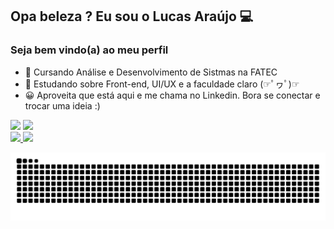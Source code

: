 ## Opa beleza ? Eu sou o Lucas Araújo 💻
### Seja bem vindo(a) ao meu perfil


<ul>
 <li>📘 Cursando Análise e Desenvolvimento de Sistmas na FATEC</li>
 <li>📌 Estudando sobre Front-end, UI/UX e a faculdade claro (☞ﾟヮﾟ)☞</li>
 <li>😀 Aproveita que está aqui e me chama no Linkedin. Bora se conectar e trocar uma ideia :)</li>
</ul>

<div>
 <a href=https://open.spotify.com/user/lfelipe233?si=fb7db3b0fd2441fa target="_blank"><img src=https://img.shields.io/badge/Spotify-1ED760?&style=for-the-badge&logo=spotify&logoColor=white target="_blank"></a>
 <a href=https://www.linkedin.com/in/lf-araujo/ target="_blank"><img src=https://img.shields.io/badge/LinkedIn-0077B5?style=for-the-badge&logo=linkedin&logoColor=white target="_blank"></a>
 </div>
 
 <div>
  <a href="https://github.com/LFeli">
  <img height="150em" src="https://github-readme-stats.vercel.app/api?username=LFeli&show_icons=true&theme=nord&include_all_commits=true&count_private=true"/>
  <img height="150em" src="https://github-readme-stats.vercel.app/api/top-langs/?username=LFeli&layout=compact&langs_count=7&theme=nord"/>
</div>


   ![Snake animation](https://github.com/LFeli/LFeli/blob/output/github-contribution-grid-snake.svg)
  
 
  

